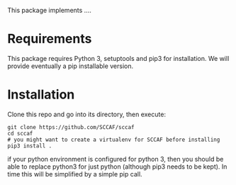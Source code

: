 This package implements ....

# Requirements

This package requires Python 3, setuptools and pip3 for installation.
We will provide eventually a pip installable version.

# Installation

Clone this repo and go into its directory, then execute:

```
git clone https://github.com/SCCAF/sccaf
cd sccaf
# you might want to create a virtualenv for SCCAF before installing
pip3 install .
```

if your python environment is configured for python 3, then you should be able to replace python3 for just python (although pip3 needs to be kept). In time this will be simplified by a simple pip call.
